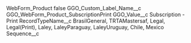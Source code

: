 <?xml version="1.0" encoding="UTF-8"?>
<CustomMetadata xmlns="http://soap.sforce.com/2006/04/metadata" xmlns:xsi="http://www.w3.org/2001/XMLSchema-instance" xmlns:xsd="http://www.w3.org/2001/XMLSchema">
    <label>WebForm_Product</label>
    <protected>false</protected>
    <values>
        <field>GGO_Custom_Label_Name__c</field>
        <value xsi:type="xsd:string">GGO_WebForm_Product_SubscriptionPrint</value>
    </values>
    <values>
        <field>GGO_Value__c</field>
        <value xsi:type="xsd:string">Subscription - Print</value>
    </values>
    <values>
        <field>RecordTypeName__c</field>
        <value xsi:type="xsd:string">BrasilGeneral, TRTAMastersaf, Legal, Legal(Print), Laley, LaleyParaguay, LaleyUruguay, Chile, Mexico</value>
    </values>
    <values>
        <field>Sequence__c</field>
        <value xsi:nil="true"/>
    </values>
</CustomMetadata>
